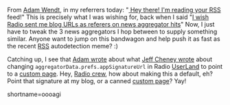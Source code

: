 <p>From <a href="http://ipwebdev.com/radio/">Adam Wendt</a>, in my referrers today: "<a href="http://ipwebdev.com/radio/ImReadingYourRSSFeed.php"> Hey there! I'm reading your <a href="http://www.decafbad.com/twiki/bin/view/Main/RSS">RSS</a> feed!</a>"  This is precisely what I was wishing for, back when I said "<a href="http://www.decafbad.com/news_archives/000124.phtml">I wish Radio sent me blog URLs as referers on news aggregator hits</a>"  Now, I just have to tweak the 3 news aggregators I hop between to supply something similar.  Anyone want to jump on this bandwagon and help push it as fast as the recent <a href="http://www.decafbad.com/twiki/bin/view/Main/RSS">RSS</a> autodetection meme? :)</p>
<p>Catching up, I see that <a href="http://ipwebdev.com/radio/2002/06/02.php#a137">Adam wrote</a> about what <a href="http://radio.weblogs.com/0001018/2002/05/30.html#a1274">Jeff Cheney wrote</a> about changing <code>aggregatorData.prefs.appSignatureUrl</code> in Radio <a href="http://www.decafbad.com/twiki/bin/view/Main/UserLand">UserLand</a> to point to a <a href="http://radio.weblogs.com/0001018/xml.aggregator.html">custom page</a>.  Hey, <a href="http://radio.userland.com">Radio crew</a>, how about making this a default, eh?  Point that signature at my blog, or a canned <a href="http://radio.weblogs.com/0001018/xml.aggregator.html">custom page</a>?  Yay!</p>
<!--more-->
shortname=oooagi
